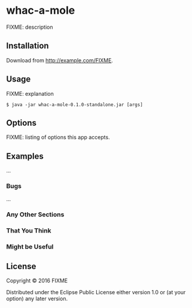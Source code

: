 # whac-a-mole

FIXME: description

## Installation

Download from http://example.com/FIXME.

## Usage

FIXME: explanation

    $ java -jar whac-a-mole-0.1.0-standalone.jar [args]

## Options

FIXME: listing of options this app accepts.

## Examples

...

### Bugs

...

### Any Other Sections
### That You Think
### Might be Useful

## License

Copyright © 2016 FIXME

Distributed under the Eclipse Public License either version 1.0 or (at
your option) any later version.
